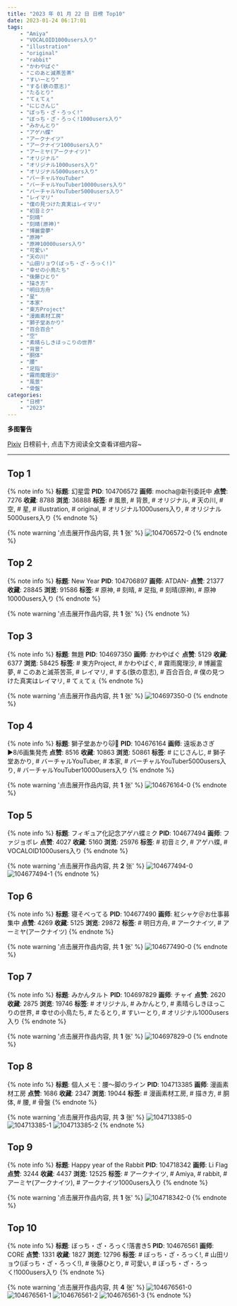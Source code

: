 ```yaml
---
title: "2023 年 01 月 22 日 日榜 Top10"
date: 2023-01-24 06:17:01
tags:
    - "Amiya"
    - "VOCALOID1000users入り"
    - "illustration"
    - "original"
    - "rabbit"
    - "かわやばぐ"
    - "このあと滅茶苦茶"
    - "すいーとり"
    - "する(鉄の意志)"
    - "たるとり"
    - "てぇてぇ"
    - "にじさんじ"
    - "ぼっち・ざ・ろっく!"
    - "ぼっち・ざ・ろっく!1000users入り"
    - "みかんとり"
    - "アゲハ蝶"
    - "アークナイツ"
    - "アークナイツ1000users入り"
    - "アーミヤ(アークナイツ)"
    - "オリジナル"
    - "オリジナル1000users入り"
    - "オリジナル5000users入り"
    - "バーチャルYouTuber"
    - "バーチャルYouTuber10000users入り"
    - "バーチャルYouTuber5000users入り"
    - "レイマリ"
    - "僕の見つけた真実はレイマリ"
    - "初音ミク"
    - "刻晴"
    - "刻晴(原神)"
    - "博麗霊夢"
    - "原神"
    - "原神10000users入り"
    - "可愛い"
    - "天の川"
    - "山田リョウ(ぼっち・ざ・ろっく!)"
    - "幸せの小鳥たち"
    - "後藤ひとり"
    - "描き方"
    - "明日方舟"
    - "星"
    - "本家"
    - "東方Project"
    - "漫画素材工房"
    - "獅子堂あかり"
    - "百合百合"
    - "空"
    - "素晴らしきほっこりの世界"
    - "背景"
    - "胴体"
    - "腰"
    - "足指"
    - "霧雨魔理沙"
    - "風景"
    - "骨盤"
categories:
    - "日榜"
    - "2023"
---
```


<i class="fa fa-triangle-exclamation"></i>**多图警告**<i class="fa fa-triangle-exclamation"></i>

[Pixiv](https://www.pixiv.net/) 日榜前十, 点击下方阅读全文查看详细内容~

<!-- more -->

---

## Top 1

{% note info %}
**标题**: 幻星雲
**PID**: 104706572 **画师**: mocha@新刊委託中
**点赞**: 7276 **收藏**: 8788 **浏览**: 36888
**标签**: # 風景, # 背景, # オリジナル, # 天の川, # 空, # 星, # illustration, # original, # オリジナル1000users入り, # オリジナル5000users入り
{% endnote %}

{% note warning '点击展开作品内容, 共 **1** 张' %}
![104706572-0](https://i.pixiv.re/img-original/img/2023/01/22/00/57/37/104706572_p0.png)
{% endnote %}

## Top 2

{% note info %}
**标题**: New Year
**PID**: 104706897 **画师**: ATDAN-
**点赞**: 21377 **收藏**: 28845 **浏览**: 91586
**标签**: # 原神, # 刻晴, # 足指, # 刻晴(原神), # 原神10000users入り
{% endnote %}

{% note warning '点击展开作品内容, 共 **1** 张' %}
{% endnote %}

## Top 3

{% note info %}
**标题**: 無題
**PID**: 104697350 **画师**: かわやばぐ
**点赞**: 5129 **收藏**: 6377 **浏览**: 58425
**标签**: # 東方Project, # かわやばぐ, # 霧雨魔理沙, # 博麗霊夢, # このあと滅茶苦茶, # レイマリ, # する(鉄の意志), # 百合百合, # 僕の見つけた真実はレイマリ, # てぇてぇ
{% endnote %}

{% note warning '点击展开作品内容, 共 **1** 张' %}
![104697350-0](https://i.pixiv.re/img-original/img/2023/01/21/20/13/17/104697350_p0.jpg)
{% endnote %}

## Top 4

{% note info %}
**标题**: 獅子堂あかり🐱💫
**PID**: 104676164 **画师**: 遠坂あさぎ▶8/6画集発売
**点赞**: 8516 **收藏**: 10863 **浏览**: 50861
**标签**: # にじさんじ, # 獅子堂あかり, # バーチャルYouTuber, # 本家, # バーチャルYouTuber5000users入り, # バーチャルYouTuber10000users入り
{% endnote %}

{% note warning '点击展开作品内容, 共 **1** 张' %}
![104676164-0](https://i.pixiv.re/img-original/img/2023/01/21/00/00/49/104676164_p0.jpg)
{% endnote %}

## Top 5

{% note info %}
**标题**: フィギュア化記念アゲハ蝶ミク
**PID**: 104677494 **画师**: ファジョボレ
**点赞**: 4027 **收藏**: 5160 **浏览**: 25976
**标签**: # 初音ミク, # アゲハ蝶, # VOCALOID1000users入り
{% endnote %}

{% note warning '点击展开作品内容, 共 **2** 张' %}
![104677494-0](https://i.pixiv.re/img-original/img/2023/01/21/00/37/58/104677494_p0.jpg)
![104677494-1](https://i.pixiv.re/img-original/img/2023/01/21/00/37/58/104677494_p1.jpg)
{% endnote %}

## Top 6

{% note info %}
**标题**: 寝そべってる
**PID**: 104677490 **画师**: 紅シャケ＠お仕事募集中
**点赞**: 4269 **收藏**: 5125 **浏览**: 29872
**标签**: # 明日方舟, # アークナイツ, # アーミヤ(アークナイツ)
{% endnote %}

{% note warning '点击展开作品内容, 共 **1** 张' %}
![104677490-0](https://i.pixiv.re/img-original/img/2023/01/21/00/37/44/104677490_p0.jpg)
{% endnote %}

## Top 7

{% note info %}
**标题**: みかんタルト
**PID**: 104697829 **画师**: チャイ
**点赞**: 2620 **收藏**: 2875 **浏览**: 19746
**标签**: # オリジナル, # みかんとり, # 素晴らしきほっこりの世界, # 幸せの小鳥たち, # たるとり, # すいーとり, # オリジナル1000users入り
{% endnote %}

{% note warning '点击展开作品内容, 共 **1** 张' %}
![104697829-0](https://i.pixiv.re/img-original/img/2023/01/21/20/30/02/104697829_p0.png)
{% endnote %}

## Top 8

{% note info %}
**标题**: 個人メモ：腰～脚のライン
**PID**: 104713385 **画师**: 漫画素材工房
**点赞**: 1686 **收藏**: 2347 **浏览**: 19044
**标签**: # 漫画素材工房, # 描き方, # 胴体, # 腰, # 骨盤
{% endnote %}

{% note warning '点击展开作品内容, 共 **3** 张' %}
![104713385-0](https://i.pixiv.re/img-original/img/2023/01/22/09/00/03/104713385_p0.jpg)
![104713385-1](https://i.pixiv.re/img-original/img/2023/01/22/09/00/03/104713385_p1.jpg)
![104713385-2](https://i.pixiv.re/img-original/img/2023/01/22/09/00/03/104713385_p2.jpg)
{% endnote %}

## Top 9

{% note info %}
**标题**: Happy year of the Rabbit
**PID**: 104718342 **画师**: Li Flag
**点赞**: 3244 **收藏**: 4437 **浏览**: 12525
**标签**: # アークナイツ, # Amiya, # rabbit, # アーミヤ(アークナイツ), # アークナイツ1000users入り
{% endnote %}

{% note warning '点击展开作品内容, 共 **1** 张' %}
![104718342-0](https://i.pixiv.re/img-original/img/2023/01/22/13/35/16/104718342_p0.jpg)
{% endnote %}

## Top 10

{% note info %}
**标题**: ぼっち・ざ・ろっく!落書き5
**PID**: 104676561 **画师**: CORE
**点赞**: 1331 **收藏**: 1827 **浏览**: 12796
**标签**: # ぼっち・ざ・ろっく!, # 山田リョウ(ぼっち・ざ・ろっく!), # 後藤ひとり, # 可愛い, # ぼっち・ざ・ろっく!1000users入り
{% endnote %}

{% note warning '点击展开作品内容, 共 **4** 张' %}
![104676561-0](https://i.pixiv.re/img-original/img/2023/01/21/00/06/20/104676561_p0.png)
![104676561-1](https://i.pixiv.re/img-original/img/2023/01/21/00/06/20/104676561_p1.png)
![104676561-2](https://i.pixiv.re/img-original/img/2023/01/21/00/06/20/104676561_p2.png)
![104676561-3](https://i.pixiv.re/img-original/img/2023/01/21/00/06/20/104676561_p3.png)
{% endnote %}
